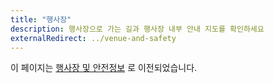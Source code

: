 ```yaml
---
title: "행사장"
description: 행사장으로 가는 길과 행사장 내부 안내 지도를 확인하세요
externalRedirect: ../venue-and-safety
---
```

이 페이지는 [행사장 및 안전정보](../venue-and-safety/) 로 이전되었습니다.